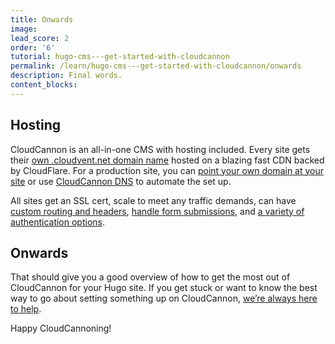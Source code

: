 ```yaml
---
title: Onwards
image:
lead_score: 2
order: '6'
tutorial: hugo-cms---get-started-with-cloudcannon
permalink: /learn/hugo-cms---get-started-with-cloudcannon/onwards
description: Final words.
content_blocks:
---
```


## Hosting

CloudCannon is an all-in-one CMS with hosting included. Every site gets
their [own .cloudvent.net domain
name](/documentation/articles/viewing-your-site-on-a-testing-domain/) hosted on a blazing fast CDN
backed by CloudFlare. For a production site, you can [point your own
domain at your
site](/documentation/articles/hosting-your-site-on-a-custom-domain/) or use [CloudCannon
DNS](/documentation/articles/using-cloudcannon-dns-to-configure-your-custom-domain/) to automate the set up.


All sites get an SSL cert, scale to meet any traffic demands, can have
[custom routing and headers](/documentation/articles/configuring-custom-routing/#custom-headers), [handle form submissions](/documentation/articles/getting-started-with-forms-on-cloudcannon/), and [a variety of authentication options](/documentation/articles/adding-password-authentication-to-your-site/).

## Onwards

That should give you a good overview of how to get the most out of
CloudCannon for your Hugo site. If you get stuck or want to know the best
way to go about setting something up on CloudCannon, [we’re always here to
help](/documentation/support/).

Happy CloudCannoning\!